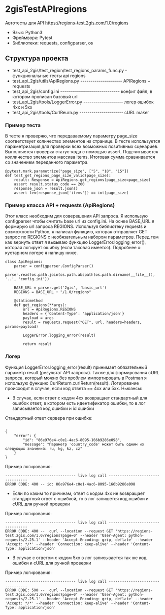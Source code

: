 # 2gisTestAPIregions

Автотесты для API https://regions-test.2gis.com/1.0/regions
* Язык: Python3 
* Фреймворк: Pytest 
* Библиотеки: requests, configparser, os 

## Структура проекта

* test_api_2gis/test_region/test_regions_params_func.py -  функциональные тесты api regions
* test_api_2gis/utils/ApiRegions.py --------------------- APIRegions + requests
* test_api_2gis/config.ini ------------------------------ конфиг файл, в котором прописан базовый url
* test_api_2gis/tools/LoggerError.py -------------------- логер ошибок 4хх и 5хх
* test_api_2gis/tools/CurlReurn.py ---------------------- cURL maker

### Пример теста

В тесте я проверяю, что передаваемому параметру page_size соответствует количество элементов на странице. В тесте используется параметризация для проверки всех возможных позитивных сценариев. Выполняется проверка статус-кода с помощью assert. Подсчитывается колличество элементов массива items. Итоговая сумма сравнивается со значением переданного параметра.

```
@pytest.mark.parametrize("page_size", ["5", "10", "15"])
def test_get_regions_page_size_valid(page_size):
    result: Response = ApiRegions.get_regions(page_size=page_size)
    assert result.status_code == 200
    response_json = result.json()
    assert len(response_json['items']) == int(page_size)
```

### Пример класса API + requests (ApiRegions)

Этот класс необходим для соверешения API запроса. Я использую configparser чтобы считать base url из config.ini. На оснве BASE_URL я формирую url запроса REGIONS. Используя библиотеку requests и возможности Python, я написал функцию, которая отправляет GET запрос по REGIONS с необязательным набором параметров. Перед тем как вернуть ответ я вызываю функцию LoggerError.logging_error(), которая логирует ошибку (если таковая имеется). Подробнее о кустарном логере я напишу ниже.

```
class ApiRegions:
    parser = configparser.ConfigParser()
    parser.read(os.path.join(os.path.abspath(os.path.dirname(__file__)), '..', 'config.ini'))

    BASE_URL = parser.get('2gis', 'basic_url')
    REGIONS = BASE_URL + "/1.0/regions"

    @staticmethod
    def get_regions(**args):
        url = ApiRegions.REGIONS
        headers = {'Content-Type': 'application/json'}
        payload = args
        result = requests.request("GET", url, headers=headers, params=payload)

        LoggerError.logging_error(result)

        return result

```

### Логер

Функция LoggerError.logging_error(result) принимает обязательный параметр result (результат API запроса). Также для формирования cURL запроса, который можно без проблем импортировать в Postman я использую функцию CurlReturn.curlReturn(result). Логирование происходит в случае, если код ответа == 4хх или 5хх. Ньюансы:

* В случае, если ответ с кодом 4хх возвращает стандартный для ошибок ответ, в котором есть идентификатор ошибки, то в лог записывается код ошибки и id ошибки

Стандартный ответ сервера при ошибке:
```

{
    "error": {
        "id": "86e976e4-c0e1-4ac6-8095-166b9286e098",
        "message": "Параметр 'country_code' может быть одним из следующих значений: ru, kg, kz, cz"
    }
}

```
Пример логирования:
```
-------------------------------- live log call ---------------------------------
ERROR CODE: 400 -- id: 86e976e4-c0e1-4ac6-8095-166b9286e098

```
* Если по каким то причинам, ответ с кодом 4хх не возвращает стандартный ответ с ошибкой, то в лог запишется код ошибки и cURL для ручной проверки

Пример логирования:
```
-------------------------------- live log call ---------------------------------
ERROR CODE: 400 --  curl --location --request GET 'https://regions-test.2gis.com/1.0/regions?page=0' --header 'User-Agent: python-requests/2.25.1' --header 'Accept-Encoding: gzip, deflate' --header 'Accept: */*' --header 'Connection: keep-alive' --header 'Content-Type: application/json'

```
* В случае с ответом с кодом 5хх в лог записывается так же код ошибки и cURL для ручной проверки

Пример логирования:
```
-------------------------------- live log call ---------------------------------
ERROR CODE: 500 --  curl --location --request GET 'https://regions-test.2gis.com/1.0/regions?page=0' --header 'User-Agent: python-requests/2.25.1' --header 'Accept-Encoding: gzip, deflate' --header 'Accept: */*' --header 'Connection: keep-alive' --header 'Content-Type: application/json'
